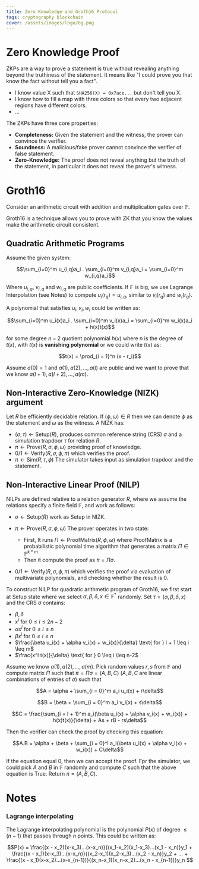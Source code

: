 ```yaml
---
title: Zero Knowledge and Groth16 Protocol
tags: cryptography blockchain
cover: /assets/images/logo/bg.png
---
```


# Zero Knowledge Proof

ZKPs are a way to prove a statement is true without revealing anything beyond the truthiness of the statement. It means like "I could prove you that know the fact without tell you a fact".

- I know value X such that `SHA256(X) = 0x7ace...` but don't tell you X.
- I know how to fill a map with three colors so that every two adjacent regions have different colors.
- ...

The ZKPs have three core properties:
- **Completeness:** Given the statement and the witness, the prover can convince the verifier.
- **Soundness:** A malicious/fake prover cannot convince the verifier of false statement.
- **Zero-Knowledge:** The proof does not reveal anything but the truth of the statement, in particular it does not reveal the prover's witness.

# Groth16
Consider an arithmetic circuit with addition and multiplication gates over $\mathbb{F}$. 

Groth16 is a technique allows you to prove with ZK that you know the values make the arithmetic circuit consistent.

## Quadratic Arithmetic Programs
Assume the given system:

$$\sum_{i=0}^m u_{i,q}a_i . \sum_{i=0}^m v_{i,q}a_i = \sum_{i=0}^m w_{i,q}a_i$$

Where $u_{i,q}$, $v_{i,q}$ and $w_{i,q}$ are public coefficients. If $\mathbb{F}$ is big, we use Lagrange Interpolation (see Notes) to compute $u_i(r_q) = u_{i,q}$, similar to $v_i(r_q)$ and $w_i(r_q)$.

A polynomial that satisfies $u_i, v_i, w_i$ could be written as:

$$\sum_{i=0}^m u_i(x)a_i . \sum_{i=0}^m v_i(x)a_i = \sum_{i=0}^m w_i(x)a_i + h(x)t(x)$$

for some degree $n − 2$ quotient polynomial $h(x)$ where $n$ is the degree of $t(x)$, with $t(x)$ is **vanishing polynomial** or we could write $t(x)$ as: 

$$t(x) = \prod_{i = 1}^n (x - r_i)$$ 

Assume $a(0) = 1$ and $a(1), a(2),\dots, a(l)$ are public and we want to prove that we know $a(l + 1), a(l + 2),\dots, a(m)$.

## Non-Interactive Zero-Knowledge (NIZK) argument

Let $R$ be efficiently decidable relation. If $(\phi,\omega) \in R$ then we can denote $\phi$ as the statement and $\omega$ as the witness. A NIZK has:

- $(\sigma,\tau) \longleftarrow \text{Setup}(R)$, produces common reference string (CRS) $\sigma$ and a simulation trapdoor $\tau$ for relation $R$.
- $\pi \longleftarrow \text{Prove}(R,\sigma,\phi,\omega)$ providing proof of knowledge.
- $0/1 \longleftarrow \text{Verify}(R,\sigma,\phi,\pi)$ which verifies the proof.
- $\pi \longleftarrow \text{Sim}(R,\tau,\phi)$ The simulator takes input as simulation trapdoor and the statement.

## Non-Interactive Linear Proof (NILP)

NILPs are defined relative to a relation generator $R$, where we assume the relations specify a finite field $\mathbb{F}$, and work as follows:

- $\sigma \longleftarrow \text{Setup}(R)$ work as Setup in NIZK.
- $\pi \longleftarrow \text{Prove}(R,\sigma,\phi,\omega)$ The prover operates in two state:
    - First, It runs $\Pi \longleftarrow \text{ProofMatrix}(R,\phi,\omega)$ where $\text{ProofMatrix}$ is a probabilistic polynomial time algorithm that generates a matrix $\Pi \in \mathbb{F}^{k*m}$
    - Then it compute the proof as $\pi =\Pi\sigma$.

- $0/1 \longleftarrow \text{Verify}(R,\sigma,\phi,\pi)$ which verifies the proof via evaluation of multivariate polynomials, and checking whether the result is 0.

To construct NILP for quadratic arithmetic program of Groth16, we first start at Setup state where we select $\alpha,\beta,\delta,x \in \mathbb{F}^{*}$ randomly. Set $\tau = (\alpha,\beta,\delta,x)$ and the CRS $\sigma$ contains:

- $\beta,\delta$
- $x^i \text{ for } 0 \leq i \leq 2n-2$
- $\alpha x^i \text{ for } 0 \leq i \leq n$
- $\beta x^i \text{ for } 0 \leq i \leq n$
- $\frac{\beta u_i(x) + \alpha v_i(x) + w_i(x)}{\delta} \text{ for } l + 1 \leq i \leq m$
- $\frac{x^i t(x)}{\delta} \text{ for } 0 \leq i \leq n-2$

Assume we know $a(1), a(2),\dots, a(m)$. Pick random values $r, s$ from $\mathbb{F}$ and compute matrix $\Pi$ such that $\pi = \Pi \sigma = (A,B,C)$  ($A, B, C$ are linear combinations of entries of $\sigma$) such that

$$A = \alpha + \sum_{i = 0}^m a_i u_i(x) + r\delta$$

$$B = \beta + \sum_{i = 0}^m a_i v_i(x) + s\delta$$

$$C = \frac{\sum_{i = l + 1}^m a_i(\beta u_i(x) + \alpha v_i(x) + w_i(x)) + h(x)t(x)}{\delta} + As + rB - rs\delta$$

Then the verifier can check the proof by checking this equation:

$$A.B = \alpha + \beta + \sum_{i = 0}^l a_i(\beta u_i(x) + \alpha v_i(x) + w_i(x)) + C\delta$$

If the equation equal $0$, then we can accept the proof. Fpr the simulator, we could pick $A$ and $B$ in $\mathbb{F}$ randomly and compute $C$ such that the above equation is True. Return $\pi = (A,B,C)$.
# Notes
### Lagrange interpolating
The Lagrange interpolating polynomial is the polynomial $P(x)$ of degree $\leq (n-1)$ that passes through $n$ points. This could be written as:

$$P(x) = \frac{(x - x_2)(x-x_3)...(x-x_n)}{(x_1-x_2)(x_1-x_3)...(x_1 - x_n)}y_1 + \frac{(x - x_1)(x-x_3)...(x-x_n)}{(x_2-x_1)(x_2-x_3)...(x_2 - x_n)}y_2 + ...  + \frac{(x - x_1)(x-x_2)...(x-x_{n-1})}{(x_n-x_1)(x_n-x_2)...(x_n - x_{n-1})}y_n $$

